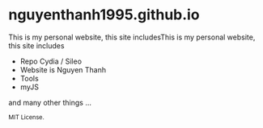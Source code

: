 # nguyenthanh1995.github.io
This is my personal website, this site includesThis is my personal website, this site includes
<ul>
   <li>Repo Cydia / Sileo</li>
   <li>Website is Nguyen Thanh</li>
   <li>Tools</li>
   <li>myJS</li>
</ul>
and many other things ...
<p><small>
   MIT License.
</small></p>
